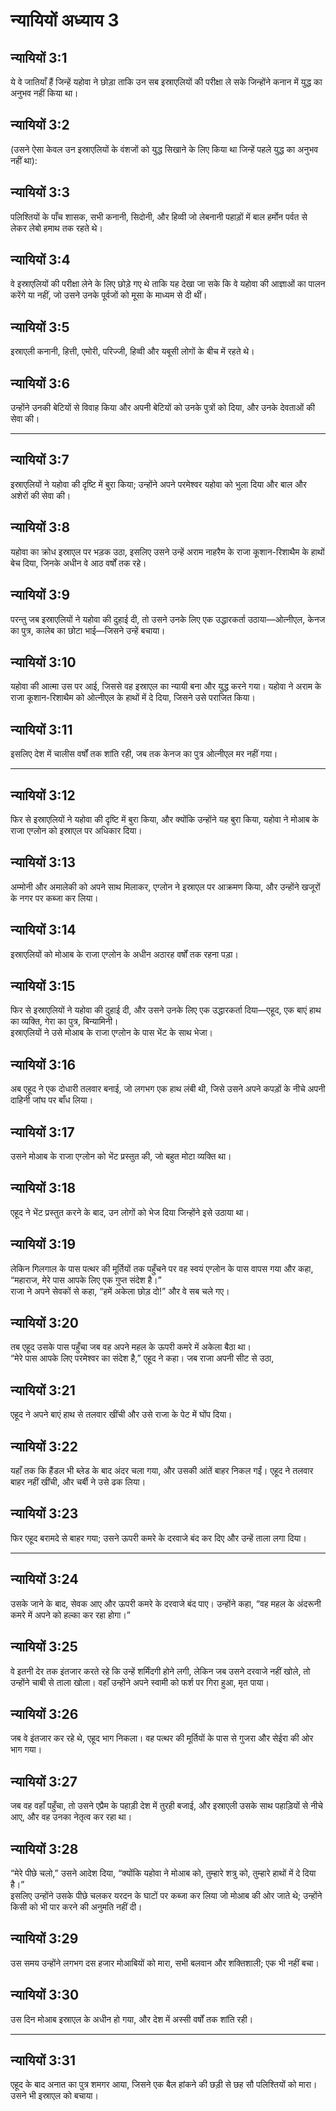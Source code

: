 # न्यायियों अध्याय 3

## न्यायियों 3:1

ये वे जातियाँ हैं जिन्हें यहोवा ने छोड़ा ताकि उन सब इस्राएलियों की परीक्षा ले सके जिन्होंने कनान में युद्ध का अनुभव नहीं किया था।

## न्यायियों 3:2

(उसने ऐसा केवल उन इस्राएलियों के वंशजों को युद्ध सिखाने के लिए किया था जिन्हें पहले युद्ध का अनुभव नहीं था):

## न्यायियों 3:3

पलिश्तियों के पाँच शासक, सभी कनानी, सिदोनी, और हिव्वी जो लेबनानी पहाड़ों में बाल हर्मोन पर्वत से लेकर लेबो हमाथ तक रहते थे।

## न्यायियों 3:4

वे इस्राएलियों की परीक्षा लेने के लिए छोड़े गए थे ताकि यह देखा जा सके कि वे यहोवा की आज्ञाओं का पालन करेंगे या नहीं, जो उसने उनके पूर्वजों को मूसा के माध्यम से दी थीं।

## न्यायियों 3:5

इस्राएली कनानी, हित्ती, एमोरी, परिज्जी, हिव्वी और यबूसी लोगों के बीच में रहते थे।

## न्यायियों 3:6

उन्होंने उनकी बेटियों से विवाह किया और अपनी बेटियों को उनके पुत्रों को दिया, और उनके देवताओं की सेवा की।

---

## न्यायियों 3:7

इस्राएलियों ने यहोवा की दृष्टि में बुरा किया; उन्होंने अपने परमेश्वर यहोवा को भुला दिया और बाल और अशेरों की सेवा की।

## न्यायियों 3:8

यहोवा का क्रोध इस्राएल पर भड़क उठा, इसलिए उसने उन्हें अराम नाहरैम के राजा कूशान-रिशाथैम के हाथों बेच दिया, जिनके अधीन वे आठ वर्षों तक रहे।

## न्यायियों 3:9

परन्तु जब इस्राएलियों ने यहोवा की दुहाई दी, तो उसने उनके लिए एक उद्धारकर्ता उठाया—ओत्नीएल, केनज का पुत्र, कालेब का छोटा भाई—जिसने उन्हें बचाया।

## न्यायियों 3:10

यहोवा की आत्मा उस पर आई, जिससे वह इस्राएल का न्यायी बना और युद्ध करने गया। यहोवा ने अराम के राजा कूशान-रिशाथैम को ओत्नीएल के हाथों में दे दिया, जिसने उसे पराजित किया।

## न्यायियों 3:11

इसलिए देश में चालीस वर्षों तक शांति रही, जब तक केनज का पुत्र ओत्नीएल मर नहीं गया।

---

## न्यायियों 3:12

फिर से इस्राएलियों ने यहोवा की दृष्टि में बुरा किया, और क्योंकि उन्होंने यह बुरा किया, यहोवा ने मोआब के राजा एग्लोन को इस्राएल पर अधिकार दिया।

## न्यायियों 3:13

अम्मोनी और अमालेकी को अपने साथ मिलाकर, एग्लोन ने इस्राएल पर आक्रमण किया, और उन्होंने खजूरों के नगर पर कब्जा कर लिया।

## न्यायियों 3:14

इस्राएलियों को मोआब के राजा एग्लोन के अधीन अठारह वर्षों तक रहना पड़ा।

## न्यायियों 3:15

फिर से इस्राएलियों ने यहोवा की दुहाई दी, और उसने उनके लिए एक उद्धारकर्ता दिया—एहूद, एक बाएं हाथ का व्यक्ति, गेरा का पुत्र, बिन्यामिनी।  
इस्राएलियों ने उसे मोआब के राजा एग्लोन के पास भेंट के साथ भेजा।

## न्यायियों 3:16

अब एहूद ने एक दोधारी तलवार बनाई, जो लगभग एक हाथ लंबी थी, जिसे उसने अपने कपड़ों के नीचे अपनी दाहिनी जांघ पर बाँध लिया।

## न्यायियों 3:17

उसने मोआब के राजा एग्लोन को भेंट प्रस्तुत की, जो बहुत मोटा व्यक्ति था।

## न्यायियों 3:18

एहूद ने भेंट प्रस्तुत करने के बाद, उन लोगों को भेज दिया जिन्होंने इसे उठाया था।

## न्यायियों 3:19

लेकिन गिलगाल के पास पत्थर की मूर्तियों तक पहुँचने पर वह स्वयं एग्लोन के पास वापस गया और कहा, “महाराज, मेरे पास आपके लिए एक गुप्त संदेश है।”  
राजा ने अपने सेवकों से कहा, “हमें अकेला छोड़ दो!” और वे सब चले गए।

## न्यायियों 3:20

तब एहूद उसके पास पहुँचा जब वह अपने महल के ऊपरी कमरे में अकेला बैठा था।  
“मेरे पास आपके लिए परमेश्वर का संदेश है,” एहूद ने कहा। जब राजा अपनी सीट से उठा,

## न्यायियों 3:21

एहूद ने अपने बाएं हाथ से तलवार खींची और उसे राजा के पेट में घोंप दिया।

## न्यायियों 3:22

यहाँ तक कि हैंडल भी ब्लेड के बाद अंदर चला गया, और उसकी आंतें बाहर निकल गईं। एहूद ने तलवार बाहर नहीं खींची, और चर्बी ने उसे ढक लिया।

## न्यायियों 3:23

फिर एहूद बरामदे से बाहर गया; उसने ऊपरी कमरे के दरवाजे बंद कर दिए और उन्हें ताला लगा दिया।

---

## न्यायियों 3:24

उसके जाने के बाद, सेवक आए और ऊपरी कमरे के दरवाजे बंद पाए। उन्होंने कहा, “वह महल के अंदरूनी कमरे में अपने को हल्का कर रहा होगा।”

## न्यायियों 3:25

वे इतनी देर तक इंतजार करते रहे कि उन्हें शर्मिंदगी होने लगी, लेकिन जब उसने दरवाजे नहीं खोले, तो उन्होंने चाबी से ताला खोला। वहाँ उन्होंने अपने स्वामी को फर्श पर गिरा हुआ, मृत पाया।

## न्यायियों 3:26

जब वे इंतजार कर रहे थे, एहूद भाग निकला। वह पत्थर की मूर्तियों के पास से गुजरा और सेईरा की ओर भाग गया।

## न्यायियों 3:27

जब वह वहाँ पहुँचा, तो उसने एप्रैम के पहाड़ी देश में तुरही बजाई, और इस्राएली उसके साथ पहाड़ियों से नीचे आए, और वह उनका नेतृत्व कर रहा था।

## न्यायियों 3:28

“मेरे पीछे चलो,” उसने आदेश दिया, “क्योंकि यहोवा ने मोआब को, तुम्हारे शत्रु को, तुम्हारे हाथों में दे दिया है।”  
इसलिए उन्होंने उसके पीछे चलकर यरदन के घाटों पर कब्जा कर लिया जो मोआब की ओर जाते थे; उन्होंने किसी को भी पार करने की अनुमति नहीं दी।

## न्यायियों 3:29

उस समय उन्होंने लगभग दस हजार मोआबियों को मारा, सभी बलवान और शक्तिशाली; एक भी नहीं बचा।

## न्यायियों 3:30

उस दिन मोआब इस्राएल के अधीन हो गया, और देश में अस्सी वर्षों तक शांति रही।

---

## न्यायियों 3:31

एहूद के बाद अनात का पुत्र शमगर आया, जिसने एक बैल हांकने की छड़ी से छह सौ पलिश्तियों को मारा। उसने भी इस्राएल को बचाया।
